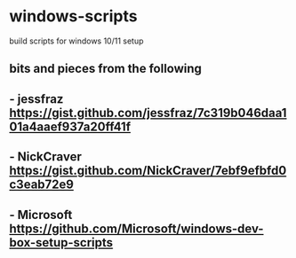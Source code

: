 # windows-scripts
build scripts for windows 10/11 setup

## bits and pieces from the following
## - jessfraz https://gist.github.com/jessfraz/7c319b046daa101a4aaef937a20ff41f
## - NickCraver https://gist.github.com/NickCraver/7ebf9efbfd0c3eab72e9
## - Microsoft https://github.com/Microsoft/windows-dev-box-setup-scripts
